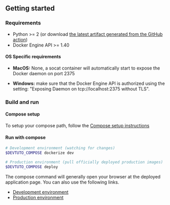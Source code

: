 ## Getting started

### Requirements

* Python >= 2 (or download [the latest artifact generated from the GitHub action](https://github.com/JimmyTournemaine))
* Docker Engine API >= 1.40

#### OS Specific requirements

* **MacOS:** None, a socat container will automatically start to expose the Docker daemon on port 2375

* **Windows:** make sure that the Docker Engine API is authorized using the setting: "Exposing Daemon on tcp://localhost:2375 without TLS".

### Build and run

#### Compose setup

To setup your compose path, follow the [Compose setup instructions](./compose/index#setup)

#### Run with compose

```bash
# Development environment (watching for changes)
$DEVTUTO_COMPOSE dockerize dev 

# Production environment (pull officially deployed production images)
$DEVTUTO_COMPOSE deploy
```

The compose command will generally open your browser at the deployed application page. You can also use the following links.
* [Development environment](http://localhost:4200)
* [Production environment](http://localhost)
